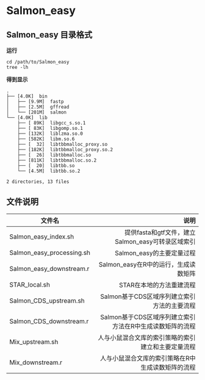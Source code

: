 # Salmon_easy

## Salmon_easy 目录格式
**运行**
```
cd /path/to/Salmon_easy
tree -lh 
```
**得到显示**

```
.
├── [4.0K]  bin
│   ├── [9.9M]  fastp
│   ├── [2.5M]  gffread
│   └── [201M]  salmon
└── [4.0K]  lib
    ├── [ 89K]  libgcc_s.so.1
    ├── [ 83K]  libgomp.so.1
    ├── [132K]  liblzma.so.0
    ├── [582K]  libm.so.6
    ├── [  32]  libtbbmalloc_proxy.so
    ├── [182K]  libtbbmalloc_proxy.so.2
    ├── [  26]  libtbbmalloc.so
    ├── [811K]  libtbbmalloc.so.2
    ├── [  20]  libtbb.so
    └── [4.5M]  libtbb.so.2

2 directories, 13 files
```
## 文件说明
文件名|说明
--|--:
Salmon_easy_index.sh|提供fasta和gtf文件，建立Salmon_easy可转录区域索引
Salmon_easy_processing.sh|Salmon_easy的主要定量过程
Salmon_easy_downstream.r|Salmon_easy在R中的运行，生成读数矩阵
STAR_local.sh|STAR在本地的方法重建流程
Salmon_CDS_upstream.sh|Salmon基于CDS区域序列建立索引方法的主要流程
Salmon_CDS_downstream.r|Salmon基于CDS区域序列建立索引方法在R中生成读数矩阵的流程
Mix_upstream.sh|人与小鼠混合文库的索引策略的索引建立和主要定量流程
Mix_downstream.r|人与小鼠混合文库的索引策略在R中生成读数矩阵的流程
